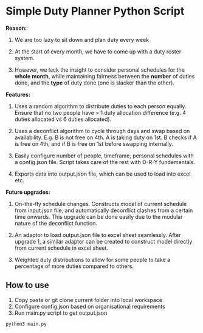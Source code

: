 # Simple Duty Planner Python Script

**Reason:**
1. We are too lazy to sit down and plan duty every week

2. At the start of every month, we have to come up with a duty roster system.

3. However, we lack the insight to consider personal schedules for the **whole month**, while maintaining fairness between the **number** of duties done, and the **type** of duty done (one is slacker than the other).


**Features:**
1. Uses a random algorithm to distribute duties to each person equally. Ensure that no two people have > 1 duty allocation difference (e.g. 4 duties allocated vs 6 duties allocated).

2. Uses a deconflict algorithm to cycle through days and swap based on availability. E.g. B is not free on 4th. A is taking duty on 1st. B checks if A is free on 4th, and if B is free on 1st before swapping internally.

3. Easily configure number of people, timeframe, personal schedules with a config.json file. Script takes care of the rest with D-R-Y fundementals.

4. Exports data into output.json file, which can be used to load into excel etc.

**Future upgrades:**
1. On-the-fly schedule changes. Constructs model of current schedule from input.json file, and automatically deconflict clashes from a certain time onwards. This upgrade can be done easily due to the modular nature of the deconflict function.

2. An adaptor to load output.json file to excel sheet seamlessly. After upgrade 1, a similar adaptor can be created to construct model directly from current schedule in excel sheet.

3. Weighted duty distributions to allow for some people to take a percentage of more duties compared to others.


## How to use
1. Copy paste or git clone current folder into local workspace
2. Configure config.json based on organisational requirements
3. Run main.py script to get output.json
```
python3 main.py
```